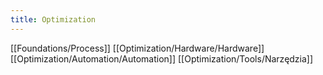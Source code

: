 ```yaml
---
title: Optimization
--- 
```


[[Foundations/Process]]
[[Optimization/Hardware/Hardware]]
[[Optimization/Automation/Automation]]
[[Optimization/Tools/Narzędzia]]
